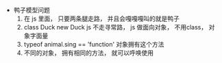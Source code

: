 - 鸭子模型问题
     1. 在 js 里面， 只要两条腿走路， 并且会嘎嘎嘎叫的就是鸭子
     2. class Duck   new Duck
         js 不走寻常路， js 做面向对象， 不用class， 对象字面量
     3. typeof  animal.sing == 'function'  对象拥有这个方法
     4. 不同的对象， 拥有相同的方法， 就可以呼唤使用